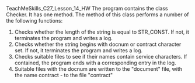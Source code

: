 TeachMeSkills_C27_Lesson_14_HW
The program contains the class Checker. It has one method.
The method of this class performs a number of the following functions:
1. Checks whether the length of the string is equal to STR_CONST. If not, it terminates the program and writes a log.
2. Checks whether the string begins with docnum or contract character set. If not, it terminates the program and writes a log.
3. Checks suitable files to see if their names contain service characters. If contained, the program ends with a corresponding entry in the log.
4. Suitable files with the docnum are written to the "document" file, with the name contract - to the file "contract"
